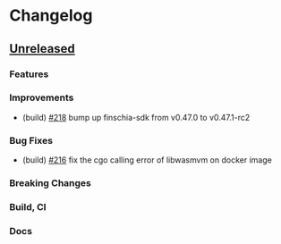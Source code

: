 <!--
Guiding Principles:

Changelogs are for humans, not machines.
There should be an entry for every single version.
The same types of changes should be grouped.
Versions and sections should be linkable.
The latest version comes first.
The release date of each version is displayed.
Mention whether you follow Semantic Versioning.

Usage:

Change log entries are to be added to the Unreleased section under the
appropriate stanza (see below). Each entry should ideally include a tag and
the Github issue reference in the following format:

* (<tag>) \#<issue-number> message

The issue numbers will later be link-ified during the release process so you do
not have to worry about including a link manually, but you can if you wish.

Types of changes (Stanzas):

"Features" for new features.
"Improvements" for changes in existing functionality.
"Deprecated" for soon-to-be removed features.
"Bug Fixes" for any bug fixes.
"Client Breaking" for breaking CLI commands and REST routes.
"State Machine Breaking" for breaking the AppState

Ref: https://keepachangelog.com/en/1.0.0/
-->

# Changelog

## [Unreleased]

### Features

### Improvements
* (build) [\#218](https://github.com/Finschia/finschia/pull/218) bump up finschia-sdk from v0.47.0 to v0.47.1-rc2

### Bug Fixes
* (build) [\#216](https://github.com/Finschia/finschia/pull/216) fix the cgo calling error of libwasmvm on docker image

### Breaking Changes

### Build, CI

### Docs

<!-- Release links -->
[Unreleased]: https://github.com/Finschia/finschia/compare/v1.0.0...HEAD
